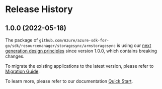 # Release History

## 1.0.0 (2022-05-18)

The package of `github.com/Azure/azure-sdk-for-go/sdk/resourcemanager/storagesync/armstoragesync` is using our [next generation design principles](https://azure.github.io/azure-sdk/general_introduction.html) since version 1.0.0, which contains breaking changes.

To migrate the existing applications to the latest version, please refer to [Migration Guide](https://aka.ms/azsdk/go/mgmt/migration).

To learn more, please refer to our documentation [Quick Start](https://aka.ms/azsdk/go/mgmt).